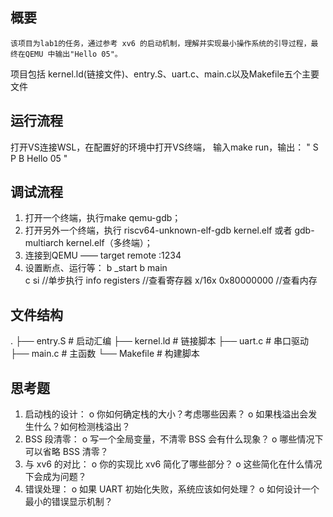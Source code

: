## 概要
    该项目为lab1的任务，通过参考 xv6 的启动机制，理解并实现最小操作系统的引导过程，最终在QEMU 中输出"Hello 05"。
项目包括 kernel.ld(链接文件)、entry.S、uart.c、main.c以及Makefile五个主要文件

## 运行流程
打开VS连接WSL，在配置好的环境中打开VS终端，
输入make run，输出：
"
S
P
B
Hello 05
"

## 调试流程
  1. 打开一个终端，执行make qemu-gdb；
  2. 打开另外一个终端，执行 riscv64-unknown-elf-gdb kernel.elf 或者 gdb-multiarch kernel.elf（多终端）；
  3. 连接到QEMU —— target remote :1234
  4. 设置断点、运行等：
  b _start
  b main    
  c
  si //单步执行
  info registers //查看寄存器
  x/16x 0x80000000 //查看内存

## 文件结构
.
├── entry.S # 启动汇编
├── kernel.ld # 链接脚本
├── uart.c # 串口驱动
├── main.c # 主函数
└── Makefile # 构建脚本

## 思考题
1. 启动栈的设计：
o 你如何确定栈的大小？考虑哪些因素？
o 如果栈溢出会发生什么？如何检测栈溢出？
2. BSS 段清零：
o 写一个全局变量，不清零 BSS 会有什么现象？
o 哪些情况下可以省略 BSS 清零？
3. 与 xv6 的对比：
o 你的实现比 xv6 简化了哪些部分？
o 这些简化在什么情况下会成为问题？
4. 错误处理：
o 如果 UART 初始化失败，系统应该如何处理？
o 如何设计一个最小的错误显示机制？